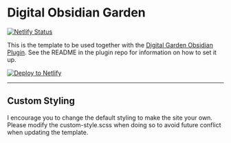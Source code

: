 # Digital Obsidian Garden

[![Netlify Status](https://api.netlify.com/api/v1/badges/7b459297-8f57-4292-b35f-688c5f0752a1/deploy-status)](https://app.netlify.com/sites/cheerful-pastelito-938c6f/deploys)

This is the template to be used together with the [Digital Garden Obsidian Plugin](https://github.com/oleeskild/Obsidian-Digital-Garden). 
See the README in the plugin repo for information on how to set it up.

[![Deploy to Netlify](https://www.netlify.com/img/deploy/button.svg)](https://app.netlify.com/start/deploy?repository=https://github.com/oleeskild/digitalgarden)

---
## Custom Styling
I encourage you to change the default styling to make the site your own. Please modify the custom-style.scss when doing so to avoid future conflict when updating the template.